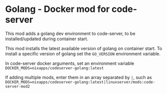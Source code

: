 # Golang - Docker mod for code-server

This mod adds a golang dev environment to code-server, to be installed/updated during container start.

This mod installs the latest available version of golang on container start. To install a specific version of golang set the `GO_VERSION` environment variable.

In code-server docker arguments, set an environment variable `DOCKER_MODS=nixapps/codeserver-golang:latest`

If adding multiple mods, enter them in an array separated by `|`, such as `DOCKER_MODS=nixapps/codeserver-golang:latest|linuxserver/mods:code-server-mod2`